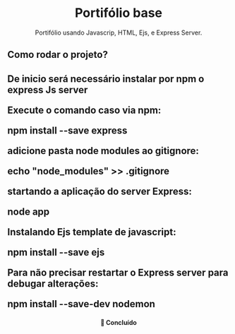 <h1 align="center">Portifólio base</h1>
<p align="center">Portifólio usando Javascrip, HTML, Ejs, e Express Server.</p>


<h2>Como rodar o projeto?<h2>

<p>De inicio será necessário instalar por npm o express Js server<p>
<p>Execute o comando caso via npm:<p>
<p>npm install --save express<p>

<p>adicione pasta node modules ao gitignore:<p>
<p>echo "node_modules" >> .gitignore<p>

<p>startando a aplicação do server Express:<p>
<p>node app<p>

<p>Instalando Ejs template de javascript:<p>
<p>npm install --save ejs<p>

<p>Para não precisar restartar o Express server para debugar alterações:<p>
<p>npm install --save-dev nodemon<p>

<h4 align="center"> 
 🚀 Concluído
</h4>
